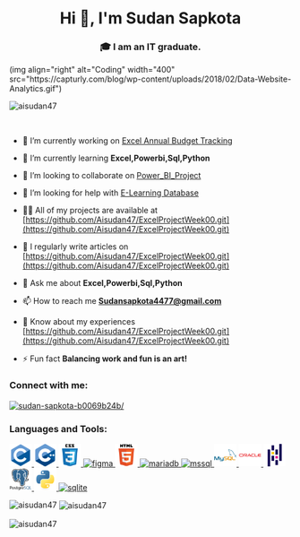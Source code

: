 <h1 align="center">Hi 👋, I'm Sudan Sapkota</h1>
<h3 align="center">🎓 I am an IT graduate.</h3>(img align="right" alt="Coding" width="400" src="https://capturly.com/blog/wp-content/uploads/2018/02/Data-Website-Analytics.gif")

<p align="left"> <img src="https://komarev.com/ghpvc/?username=aisudan47&label=Profile%20views&color=0e75b6&style=flat" alt="aisudan47" /> </p>

<p align="left"> <a href="https://twitter.com/" target="blank"><img src="https://img.shields.io/twitter/follow/?logo=twitter&style=for-the-badge" alt="" /></a> </p>

- 🔭 I’m currently working on [Excel Annual Budget Tracking](https://github.com/Aisudan47/ExcelProjectWeek00.git)

- 🌱 I’m currently learning **Excel,Powerbi,Sql,Python**

- 👯 I’m looking to collaborate on [Power_BI_Project](https://github.com/Aisudan47/ExcelProjectWeek00.git)

- 🤝 I’m looking for help with [E-Learning Database](https://github.com/Aisudan47/ExcelProjectWeek00.git)

- 👨‍💻 All of my projects are available at [https://github.com/Aisudan47/ExcelProjectWeek00.git](https://github.com/Aisudan47/ExcelProjectWeek00.git)

- 📝 I regularly write articles on [https://github.com/Aisudan47/ExcelProjectWeek00.git](https://github.com/Aisudan47/ExcelProjectWeek00.git)

- 💬 Ask me about **Excel,Powerbi,Sql,Python**

- 📫 How to reach me **Sudansapkota4477@gmail.com**

- 📄 Know about my experiences [https://github.com/Aisudan47/ExcelProjectWeek00.git](https://github.com/Aisudan47/ExcelProjectWeek00.git)

- ⚡ Fun fact **Balancing work and fun is an art!**

<h3 align="left">Connect with me:</h3>
<p align="left">
<a href="https://linkedin.com/in/sudan-sapkota-b0069b24b/" target="blank"><img align="center" src="https://raw.githubusercontent.com/rahuldkjain/github-profile-readme-generator/master/src/images/icons/Social/linked-in-alt.svg" alt="sudan-sapkota-b0069b24b/" height="30" width="40" /></a>
</p>

<h3 align="left">Languages and Tools:</h3>
<p align="left"> <a href="https://www.cprogramming.com/" target="_blank" rel="noreferrer"> <img src="https://raw.githubusercontent.com/devicons/devicon/master/icons/c/c-original.svg" alt="c" width="40" height="40"/> </a> <a href="https://www.w3schools.com/cpp/" target="_blank" rel="noreferrer"> <img src="https://raw.githubusercontent.com/devicons/devicon/master/icons/cplusplus/cplusplus-original.svg" alt="cplusplus" width="40" height="40"/> </a> <a href="https://www.w3schools.com/css/" target="_blank" rel="noreferrer"> <img src="https://raw.githubusercontent.com/devicons/devicon/master/icons/css3/css3-original-wordmark.svg" alt="css3" width="40" height="40"/> </a> <a href="https://www.figma.com/" target="_blank" rel="noreferrer"> <img src="https://www.vectorlogo.zone/logos/figma/figma-icon.svg" alt="figma" width="40" height="40"/> </a> <a href="https://www.w3.org/html/" target="_blank" rel="noreferrer"> <img src="https://raw.githubusercontent.com/devicons/devicon/master/icons/html5/html5-original-wordmark.svg" alt="html5" width="40" height="40"/> </a> <a href="https://mariadb.org/" target="_blank" rel="noreferrer"> <img src="https://www.vectorlogo.zone/logos/mariadb/mariadb-icon.svg" alt="mariadb" width="40" height="40"/> </a> <a href="https://www.microsoft.com/en-us/sql-server" target="_blank" rel="noreferrer"> <img src="https://www.svgrepo.com/show/303229/microsoft-sql-server-logo.svg" alt="mssql" width="40" height="40"/> </a> <a href="https://www.mysql.com/" target="_blank" rel="noreferrer"> <img src="https://raw.githubusercontent.com/devicons/devicon/master/icons/mysql/mysql-original-wordmark.svg" alt="mysql" width="40" height="40"/> </a> <a href="https://www.oracle.com/" target="_blank" rel="noreferrer"> <img src="https://raw.githubusercontent.com/devicons/devicon/master/icons/oracle/oracle-original.svg" alt="oracle" width="40" height="40"/> </a> <a href="https://pandas.pydata.org/" target="_blank" rel="noreferrer"> <img src="https://raw.githubusercontent.com/devicons/devicon/2ae2a900d2f041da66e950e4d48052658d850630/icons/pandas/pandas-original.svg" alt="pandas" width="40" height="40"/> </a> <a href="https://www.postgresql.org" target="_blank" rel="noreferrer"> <img src="https://raw.githubusercontent.com/devicons/devicon/master/icons/postgresql/postgresql-original-wordmark.svg" alt="postgresql" width="40" height="40"/> </a> <a href="https://www.python.org" target="_blank" rel="noreferrer"> <img src="https://raw.githubusercontent.com/devicons/devicon/master/icons/python/python-original.svg" alt="python" width="40" height="40"/> </a> <a href="https://www.sqlite.org/" target="_blank" rel="noreferrer"> <img src="https://www.vectorlogo.zone/logos/sqlite/sqlite-icon.svg" alt="sqlite" width="40" height="40"/> </a> </p>

<p><img align="left" src="https://github-readme-stats.vercel.app/api/top-langs?username=aisudan47&show_icons=true&locale=en&layout=compact" alt="aisudan47" /></p>

<p>&nbsp;<img align="center" src="https://github-readme-stats.vercel.app/api?username=aisudan47&show_icons=true&locale=en" alt="aisudan47" /></p>

<p><img align="center" src="https://github-readme-streak-stats.herokuapp.com/?user=aisudan47&" alt="aisudan47" /></p>
